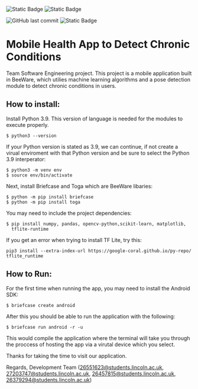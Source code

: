 ![Static Badge](https://img.shields.io/badge/build-android-green) ![Static Badge](https://img.shields.io/badge/build-ios-red) 

![GitHub last commit](https://img.shields.io/github/last-commit/mwilko/Mobile_Health_App) ![Static Badge](https://img.shields.io/badge/status-development-yellow)


# Mobile Health App to Detect Chronic Conditions

Team Software Engineering project. This project is a mobile application built in BeeWare, which utilies machine learning algorithms and a pose detection module to detect chronic conditions in users.

## How to install:

Install Python 3.9. This version of language is needed for the modules to execute properly.
```
$ python3 --version
```
If your Python version is stated as 3.9, we can continue, if not create a virual enviroment with that Python version and be sure to select the Python 3.9 interperator:
```
$ python3 -m venv env
$ source env/bin/activate
```

Next, install Briefcase and Toga which are BeeWare libaries:
```
$ python -m pip install briefcase
$ python -m pip install toga
```
You may need to include the project dependencies:
```
$ pip install numpy, pandas, opencv-python,scikit-learn, matplotlib,
  tflite-runtime
```
If you get an error when trying to install TF Lite, try this:
```
pip3 install --extra-index-url https://google-coral.github.io/py-repo/ tflite_runtime
```

## How to Run:

For the first time when running the app, you may need to install the Android SDK:
```
$ briefcase create android
```
After this you should be able to run the application with the following:
```
$ briefcase run android -r -u
```
This would compile the application where the terminal will take you through the proccess of hosting the app via a virutal device which you select.

Thanks for taking the time to visit our application.

Regards,
Development Team
(26551623@students.lincoln.ac.uk, 27203747@students.lincoln.ac.uk, 26457815@students.lincoln.ac.uk, 26379294@students.lincoln.ac.uk)
